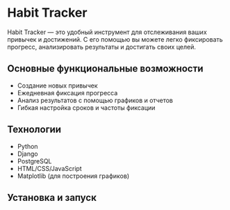 # Habit Tracker

Habit Tracker — это удобный инструмент для отслеживания ваших привычек и достижений. С его помощью вы можете легко фиксировать прогресс, анализировать результаты и достигать своих целей.

## Основные функциональные возможности

- Создание новых привычек
- Ежедневная фиксация прогресса
- Анализ результатов с помощью графиков и отчетов
- Гибкая настройка сроков и частоты фиксации

## Технологии

- Python
- Django
- PostgreSQL
- HTML/CSS/JavaScript
- Matplotlib (для построения графиков)

## Установка и запуск
